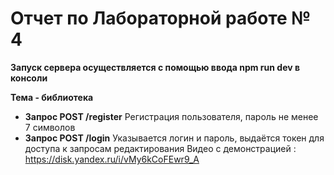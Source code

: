 # Отчет по Лабораторной работе № 4

**Запуск сервера осуществляется с помощью ввода npm run dev в консоли**

**Тема - библиотека**

* **Запрос POST /register**
	Регистрация пользователя, пароль не менее 7 символов
* **Запрос POST /login**
	Указывается логин и пароль, выдаётся токен для доступа к запросам редактирования
Видео с демонстрацией : https://disk.yandex.ru/i/vMy6kCoFEwr9_A
